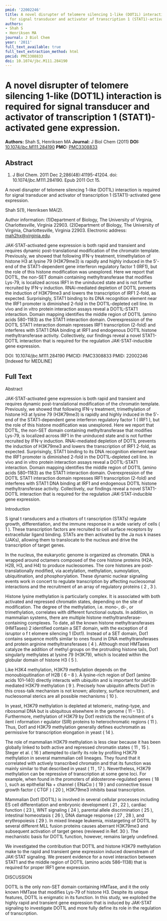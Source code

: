 ```yaml
---
pmid: '22002246'
title: A novel disrupter of telomere silencing 1-like (DOT1L) interaction is required
  for signal transducer and activator of transcription 1 (STAT1)-activated gene expression.
authors:
- Shah S
- Henriksen MA
journal: J Biol Chem
year: '2011'
full_text_available: true
full_text_extraction_method: html
pmcid: PMC3308833
doi: 10.1074/jbc.M111.284190
---
```


# A novel disrupter of telomere silencing 1-like (DOT1L) interaction is required for signal transducer and activator of transcription 1 (STAT1)-activated gene expression.
**Authors:** Shah S, Henriksen MA
**Journal:** J Biol Chem (2011)
**DOI:** [10.1074/jbc.M111.284190](https://doi.org/10.1074/jbc.M111.284190)
**PMC:** [PMC3308833](https://www.ncbi.nlm.nih.gov/pmc/articles/PMC3308833/)

## Abstract

1. J Biol Chem. 2011 Dec 2;286(48):41195-41204. doi: 10.1074/jbc.M111.284190.
Epub  2011 Oct 15.

A novel disrupter of telomere silencing 1-like (DOT1L) interaction is required 
for signal transducer and activator of transcription 1 (STAT1)-activated gene 
expression.

Shah S(1), Henriksen MA(2).

Author information:
(1)Department of Biology, The University of Virginia, Charlottesville, Virginia 
22903.
(2)Department of Biology, The University of Virginia, Charlottesville, Virginia 
22903. Electronic address: mah2hx@virginia.edu.

JAK-STAT-activated gene expression is both rapid and transient and requires 
dynamic post-translational modification of the chromatin template. Previously, 
we showed that following IFN-γ treatment, trimethylation of histone H3 at lysine 
79 (H3K79me3) is rapidly and highly induced in the 5'-end of the STAT1-dependent 
gene interferon regulatory factor 1 (IRF1), but the role of this histone 
modification was unexplored. Here we report that DOT1L, the non-SET domain 
containing methyltransferase that modifies Lys-79, is localized across IRF1 in 
the uninduced state and is not further recruited by IFN-γ induction. 
RNAi-mediated depletion of DOT1L prevents the induction of H3K79me3 and lowers 
the transcription of IRF1 2-fold, as expected. Surprisingly, STAT1 binding to 
its DNA recognition element near the IRF1 promoter is diminished 2-fold in the 
DOT1L-depleted cell line. In vivo and in vitro protein interaction assays reveal 
a DOT1L-STAT1 interaction. Domain mapping identifies the middle region of DOT1L 
(amino acids 580-1183) as the STAT1 interaction domain. Overexpression of the 
DOT1L STAT1 interaction domain represses IRF1 transcription (2-fold) and 
interferes with STAT1 DNA binding at IRF1 and endogenous DOT1L histone 
methyltransferase activity. Collectively, our findings reveal a novel 
STAT1-DOT1L interaction that is required for the regulation JAK-STAT-inducible 
gene expression.

DOI: 10.1074/jbc.M111.284190
PMCID: PMC3308833
PMID: 22002246 [Indexed for MEDLINE]

## Full Text

Abstract

JAK-STAT-activated gene expression is both rapid and transient and requires dynamic post-translational modification of the chromatin template. Previously, we showed that following IFN-γ treatment, trimethylation of histone H3 at lysine 79 (H3K79me3) is rapidly and highly induced in the 5′-end of the STAT1-dependent gene interferon regulatory factor 1 ( IRF1 ), but the role of this histone modification was unexplored. Here we report that DOT1L, the non-SET domain containing methyltransferase that modifies Lys-79, is localized across IRF1 in the uninduced state and is not further recruited by IFN-γ induction. RNAi-mediated depletion of DOT1L prevents the induction of H3K79me3 and lowers the transcription of IRF1 2-fold, as expected. Surprisingly, STAT1 binding to its DNA recognition element near the IRF1 promoter is diminished 2-fold in the DOT1L-depleted cell line. In vivo and in vitro protein interaction assays reveal a DOT1L-STAT1 interaction. Domain mapping identifies the middle region of DOT1L (amino acids 580–1183) as the STAT1 interaction domain. Overexpression of the DOT1L STAT1 interaction domain represses IRF1 transcription (2-fold) and interferes with STAT1 DNA binding at IRF1 and endogenous DOT1L histone methyltransferase activity. Collectively, our findings reveal a novel STAT1-DOT1L interaction that is required for the regulation JAK-STAT-inducible gene expression.

Introduction

S ignal t ransducers and a ctivators of t ranscription (STATs) regulate growth, differentiation, and the immune response in a wide variety of cells ( 1 ). These transcription factors are recruited to cell surface receptors by extracellular ligand binding. STATs are then activated by the Ja nus k inases (JAKs), allowing them to translocate to the nucleus and drive the transcription of target genes.

In the nucleus, the eukaryotic genome is organized as chromatin. DNA is wrapped around octamers composed of the core histone proteins (H2A, H2B, H3, and H4) to produce nucleosomes. The core histones are post-translationally modified, via acetylation, methylation, sumoylation, ubiquitination, and phosphorylation. These dynamic nuclear signaling events work in concert to regulate transcription by affecting nucleosomal interactions and the recruitment of an array of regulatory proteins ( 2 , 3 ).

Histone lysine methylation is particularly complex. It is associated with both activated and repressed chromatin states, depending on the site of modification. The degree of the methylation, i.e. mono-, di-, or trimethylation, correlates with different functional outputs. In addition, in mammalian systems, there are multiple histone methyltransferase-containing complexes. To date, all the known histone methyltransferases (HMTases) 2 identified contain a SET domain, with the exception of d isruptor o f t elomere silencing 1 (Dot1). Instead of a SET domain, Dot1 contains sequence motifs similar to ones found in DNA methyltransferases and protein arginine methyltransferases ( 4 ). Although most HMTases catalyze the addition of methyl groups on the protruding histone tails, Dot1 singularly methylates at lysine 79 (H3K79), which is located within the globular domain of histone H3 ( 5 ).

Like H3K4 methylation, H3K79 methylation depends on the monoubiquitination of H2B ( 6 – 8 ). A lysine-rich region of Dot1 (amino acids 101–140) directly interacts with ubiquitin and is important for ubH2B-mediated H3K79 methylation ( 9 ). Precisely how ubiquitin affects Dot1 in this cross-talk mechanism is not known; allostery, surface recruitment, and nucleosomal sterics are all possible mechanisms ( 10 ).

In yeast, H3K79 methylation is depleted at telomeric, mating-type, and ribosomal DNA but is ubiquitous elsewhere in the genome ( 11 – 13 ). Furthermore, methylation of H3K79 by Dot1 restricts the recruitment of s ilent i nformation r egulator (SIR) proteins to heterochromatic regions ( 11 ). Thus, Dot1 and H3K79 methylation generally defines euchromatin as permissive for transcription elongation in yeast ( 14 ).

The role of mammalian H3K79 methylation is less clear because it has been globally linked to both active and repressed chromatin states ( 11 , 15 ). Steger et al. ( 16 ) attempted to clarify its role by profiling H3K79 methylation in several mammalian cell lineages. They found that it correlated with actively transcribed chromatin and that its function was mainly similar to that described in yeast ( 11 , 17 ). Nevertheless, H3K79 methylation can be repressive of transcription at some gene loci. For example, when found in the promoters of aldosterone-regulated genes ( 18 ), such as epithelial Na + channel ( ENaCα ) ( 19 ) and connective tissue growth factor ( CTGF ) ( 20 ), H3K79me3 inhibits basal transcription.

Mammalian Dot1 (DOT1L) is involved in several cellular processes including ES cell differentiation and embryonic development ( 21 , 22 ), cardiac function ( 23 ), WNT signaling ( 24 ), parental allele discrimination ( 25 ), intestinal homeostasis ( 26 ), DNA damage response ( 27 , 28 ), and erythropoiesis ( 29 ). In mixed lineage leukemia, mistargeting of DOT1L by several different MLL fusion proteins causes aberrant H3K79me3 and subsequent activation of target genes (reviewed in Ref. 30 ). The mechanistic basis for DOT1L function, however, remains largely undefined.

We investigated the contribution that DOT1L and histone H3K79 methylation make to the rapid and transient gene expression induced downstream of JAK-STAT signaling. We present evidence for a novel interaction between STAT1 and the middle region of DOT1L (amino acids 586–1138) that is required for proper IRF1 gene expression.

DISCUSSION

DOT1L is the only non-SET domain containing HMTase, and it the only known HMTase that modifies Lys-79 of histone H3. Despite its unique features, DOT1L is enigmatic in its function. In this study, we exploited the highly rapid and transient gene expression that is induced by JAK-STAT signaling to investigate DOT1L and more fully define its role in the regulation of transcription.
